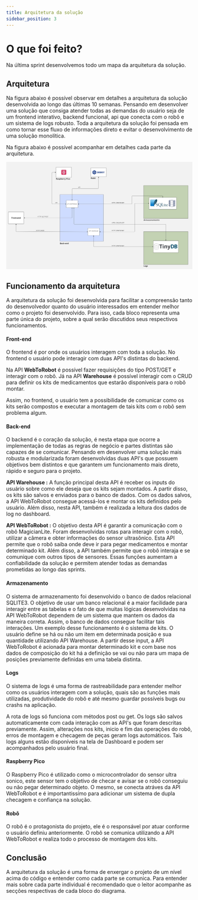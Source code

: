 ```yaml
---
title: Arquitetura da solução
sidebar_position: 3
---
```



# O que foi feito?

Na última sprint desenvolvemos todo um mapa da arquitetura da solução.

## Arquitetura

Na figura abaixo é possível observar em detalhes a arquitetura da solução desenvolvida ao longo das últimas 10 semanas.
Pensando em desenvolver uma solução que consiga atender todas as demandas do usuário seja de um frontend interativo, backend funcional, api que conecta com o robô e um sistema de logs robusto. 
Toda a arquitetura da solução foi pensada em como tornar esse fluxo de informações direto e evitar o desenvolvimento de uma solução monolítica. 

Na figura abaixo é possível acompanhar em detalhes cada parte da arquitetura. 

![Arquitetura](../../../static/img/arquitetura-sistema.jpg)


## Funcionamento da arquitetura 

A arquitetura da solução foi desenvolvida para facilitar a compreensão tanto do desenvolvedor quanto do usuário interessados em entender melhor como o projeto foi desenvolvido. Para isso, cada bloco representa uma parte única do projeto, sobre a qual serão discutidos seus respectivos funcionamentos.

#### Front-end 

O frontend é por onde os usuários interagem com toda a solução. No frontend o usuário pode interagir com duas API's distintas do backend. 

Na API **WebToRobot** é possível fazer requisições do tipo POST/GET e interagir com o robô. 
Já na API **Warehouse** é possível interagir com o CRUD para definir os kits de medicamentos que estarão disponíveis para o robô montar.

Assim, no frontend, o usuário tem a possibilidade de comunicar como os kits serão compostos e executar a montagem de tais kits com o robô sem problema algum. 

#### Back-end 

O backend é o coração da solução, é nesta etapa que ocorre a implementação de todas as regras de negócio e partes distintas são capazes de se comunicar. 
Pensando em desenvolver uma solução mais robusta e modularizada foram desenvolvidas duas API's que possuem objetivos bem distintos e que garantem um funcionamento mais direto, rápido e seguro para o projeto. 

**API Warehouse :** A função principal desta API é receber os inputs do usuário sobre como ele deseja que os kits sejam montados. A partir disso, os kits são salvos e enviados para o banco de dados. Com os dados salvos, a API WebToRobot consegue acessá-los e montar os kits definidos pelo usuário. Além disso, nesta API, também é realizada a leitura dos dados de log no dashboard. 

**API WebToRobot :** O objetivo desta API é garantir a comunicação com o robô MagicianLite. Foram desenvolvidas rotas para interagir com o robô, utilizar a câmera e obter informações do sensor ultrasônico. Esta API permite que o robô saiba onde deve ir para pegar medicamentos e montar determinado kit. Além disso, a API também permite que o robô interaja e se comunique com outros tipos de sensores. Essas funções aumentam a confiabilidade da solução e permitem atender todas as demandas prometidas ao longo das sprints.

#### Armazenamento 

O sistema de armazenamento foi desenvolvido o banco de dados relacional SQLITE3. O objetivo de usar um banco relacional é a maior facilidade para interagir entre as tabelas e o fato de que muitas lógicas desenvolvidas na API WebToRobot dependem de um sistema que mantem os dados da maneira correta. Assim, o banco de dados consegue facilitar tais interações. 
Um exemplo desse funcionamento é o sistema de kits. O usuário define se há ou não um item em determinada posição e sua quantidade utilizando API Warehouse. A partir desse input, a API WebToRobot é acionada para montar determinado kit e com base nos dados de composição do kit há a definição se vai ou não para um mapa de posições previamente definidas em uma tabela distinta.

#### Logs 

O sistema de logs é uma forma de rastreabilidade para entender melhor como os usuários interagem com a solução, quais são as funções mais utilizadas, produtividade do robô e até mesmo guardar possíveis bugs ou crashs na aplicação. 

A rota de logs só funciona com métodos post ou get. Os logs são salvos automaticamente com cada interação com as API's que foram descritas previamente. Assim, alterações nos kits, inicio e fim das operações do robô, erros de montagem e checagem de peças geram logs automáticos. Tais logs alguns estão disponíveis na tela de Dashboard e podem ser acompanhados pelo usuário final. 

#### Raspberry Pico 

O Raspberry Pico é utilizado como o microcontrolador do sensor ultra sonico, este sensor tem o objetivo de checar e avisar se o robô conseguiu ou não pegar determinado objeto. O mesmo, se conecta atráves da API WebToRobot e é importantissímo para adicionar um sistema de dupla checagem e confiança na solução. 

#### Robô 

O robô é o protagonista do projeto, ele é o responsável por atuar conforme o usuário definiu anteriormente. O robô se comunica utilizando a API WebToRobot e realiza todo o processo de montagem dos kits. 

## Conclusão 

A arquitetura da solução é uma forma de enxergar o projeto de um nível acima do código e entender como cada parte se comunica. Para entender mais sobre cada parte individual é recomendado que o leitor acompanhe as secções respectivas de cada bloco do diagrama. 